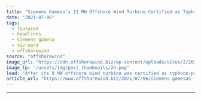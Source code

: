 ```yaml
---
title: "Siemens Gamesa’s 11 MW Offshore Wind Turbine Certified as Typhoon-Resistant"
date: "2021-07-06"
tags: 
  - featured
  - headlines
  - siemens gamesa
  - tüv nord
  - offshorewind
source: "offshorewind"
image_url: "https://cdn.offshorewind.biz/wp-content/uploads/sites/2/2021/02/11123006/Shell-and-Eneco-Opt-For-Siemens-Gamesa-11-MW-Offshore-Wind-Turbines.png"
image_fp: "/assets/img/post_thumbnails/24.png"
lead: "After its 8 MW offshore wind turbine was certified as typhoon-proof las year, Siemens"
article_url: "https://www.offshorewind.biz/2021/07/06/siemens-gamesas-11-mw-offshore-wind-turbine-certified-as-typhoon-resistant/"
---
```


---
